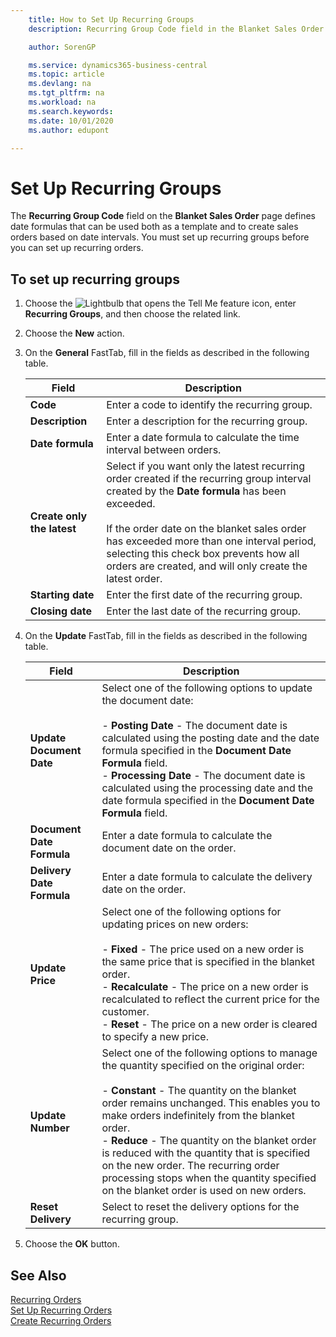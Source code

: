 ```yaml
---
    title: How to Set Up Recurring Groups
    description: Recurring Group Code field in the Blanket Sales Order page defines date formulas that can be used both as a template and to create sales orders based on date intervals.

    author: SorenGP

    ms.service: dynamics365-business-central
    ms.topic: article
    ms.devlang: na
    ms.tgt_pltfrm: na
    ms.workload: na
    ms.search.keywords:
    ms.date: 10/01/2020
    ms.author: edupont

---
```

# Set Up Recurring Groups
The **Recurring Group Code** field on the **Blanket Sales Order** page defines date formulas that can be used both as a template and to create sales orders based on date intervals. You must set up recurring groups before you can set up recurring orders.  

## To set up recurring groups  

1.  Choose the ![Lightbulb that opens the Tell Me feature](../../media/ui-search/search_small.png "Tell me what you want to do") icon, enter **Recurring Groups**, and then choose the related link.  
2.  Choose the **New** action.  
3.  On the **General** FastTab, fill in the fields as described in the following table.  

    |Field|Description|  
    |---------------------------------|---------------------------------------|  
    |**Code**|Enter a code to identify the recurring group.|  
    |**Description**|Enter a description for the recurring group.|  
    |**Date formula**|Enter a date formula to calculate the time interval between orders.|  
    |**Create only the latest**|Select if you want only the latest recurring order created if the recurring group interval created by the **Date formula** has been exceeded.<br /><br /> If the order date on the blanket sales order has exceeded more than one interval period, selecting this check box prevents how all orders are created, and will only create the latest order.|  
    |**Starting date**|Enter the first date of the recurring group.|  
    |**Closing date**|Enter the last date of the recurring group.|  

4.  On the **Update** FastTab, fill in the fields as described in the following table.  

    |Field|Description|  
    |---------------------------------|---------------------------------------|  
    |**Update Document Date**|Select one of the following options to update the document date:<br /><br /> -   **Posting Date** - The document date is calculated using the posting date and the date formula specified in the **Document Date Formula** field.<br />-   **Processing Date** - The document date is calculated using the processing date and the date formula specified in the **Document Date Formula** field.|  
    |**Document Date Formula**|Enter a date formula to calculate the document date on the order.|  
    |**Delivery Date Formula**|Enter a date formula to calculate the delivery date on the order.|  
    |**Update Price**|Select one of the following options for updating prices on new orders:<br /><br /> -   **Fixed** - The price used on a new order is the same price that is specified in the blanket order.<br />-   **Recalculate** - The price on a new order is recalculated to reflect the current price for the customer.<br />-   **Reset** - The price on a new order is cleared to specify a new price.|  
    |**Update Number**|Select one of the following options to manage the quantity specified on the original order:<br /><br /> -   **Constant** - The quantity on the blanket order remains unchanged. This enables you to make orders indefinitely from the blanket order.<br />-   **Reduce** - The quantity on the blanket order is reduced with the quantity that is specified on the new order. The recurring order processing stops when the quantity specified on the blanket order is used on new orders.|  
    |**Reset Delivery**|Select to reset the delivery options for the recurring group.|  

5.  Choose the **OK** button.  

## See Also  
 [Recurring Orders](recurring-orders.md)   
 [Set Up Recurring Orders](how-to-set-up-recurring-orders.md)   
 [Create Recurring Orders](how-to-create-recurring-orders.md)
